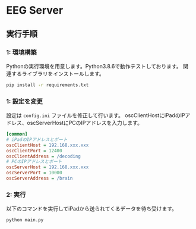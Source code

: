 # EEG Server

## 実行手順

### 1: 環境構築
Pythonの実行環境を用意します。Python3.8.6で動作テストしております。
関連するライブラリをインストールします。

```.sh
pip install -r requirements.txt
```

### 1: 設定を変更
設定は `config.ini` ファイルを修正して行います。
oscClientHostにiPadのIPアドレス、oscServerHostにPCのIPアドレスを入力します。

```.ini
[common]
# iPadのIPアドレスとポート
oscClientHost = 192.168.xxx.xxx
oscClientPort = 12400
oscClientAddress = /decoding
# PCのIPアドレスとポート
oscServerHost = 192.168.xxx.xxx
oscServerPort = 10000
oscServerAddress = /brain
```

### 2: 実行
以下のコマンドを実行してiPadから送られてくるデータを待ち受けます。

```.sh
python main.py
```

